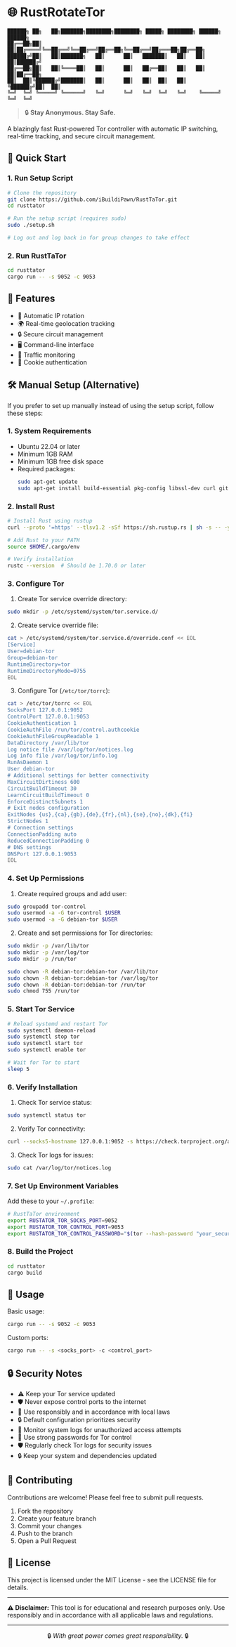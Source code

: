 # 🌐 RustRotateTor

```
██████╗ ██╗   ██╗███████╗████████╗████████╗ █████╗ ████████╗ ██████╗ ██████╗ 
██╔══██╗██║   ██║██╔════╝╚══██╔══╝╚══██╔══╝██╔══██╗╚══██╔══╝██╔═══██╗██╔══██╗
██████╔╝██║   ██║███████╗   ██║      ██║   ███████║   ██║   ██║   ██║██████╔╝
██╔══██╗██║   ██║╚════██║   ██║      ██║   ██╔══██║   ██║   ██║   ██║██╔══██╗
██║  ██║╚██████╔╝███████║   ██║      ██║   ██║  ██║   ██║   ╚██████╔╝██║  ██║
╚═╝  ╚═╝ ╚═════╝ ╚══════╝   ╚═╝      ╚═╝   ╚═╝  ╚═╝   ╚═╝    ╚═════╝ ╚═╝  ╚═╝
```

> 🔒 **Stay Anonymous. Stay Safe.**

A blazingly fast Rust-powered Tor controller with automatic IP switching, real-time tracking, and secure circuit management.

## 🚀 Quick Start

### 1. Run Setup Script
```bash
# Clone the repository
git clone https://github.com/iBuildiPawn/RustTaTor.git
cd rusttator

# Run the setup script (requires sudo)
sudo ./setup.sh

# Log out and log back in for group changes to take effect
```

### 2. Run RustTaTor
```bash
cd rusttator
cargo run -- -s 9052 -c 9053
```

## 🚀 Features

- 🔄 Automatic IP rotation
- 🌍 Real-time geolocation tracking
- 🔒 Secure circuit management
- 🖥️ Command-line interface
- 🚦 Traffic monitoring
- 🔐 Cookie authentication

## 🛠️ Manual Setup (Alternative)

If you prefer to set up manually instead of using the setup script, follow these steps:

### 1. System Requirements
- Ubuntu 22.04 or later
- Minimum 1GB RAM
- Minimum 1GB free disk space
- Required packages:
  ```bash
  sudo apt-get update
  sudo apt-get install build-essential pkg-config libssl-dev curl git net-tools systemd tor
  ```

### 2. Install Rust
```bash
# Install Rust using rustup
curl --proto '=https' --tlsv1.2 -sSf https://sh.rustup.rs | sh -s -- -y

# Add Rust to your PATH
source $HOME/.cargo/env

# Verify installation
rustc --version  # Should be 1.70.0 or later
```

### 3. Configure Tor

1. Create Tor service override directory:
```bash
sudo mkdir -p /etc/systemd/system/tor.service.d/
```

2. Create service override file:
```bash
cat > /etc/systemd/system/tor.service.d/override.conf << EOL
[Service]
User=debian-tor
Group=debian-tor
RuntimeDirectory=tor
RuntimeDirectoryMode=0755
EOL
```

3. Configure Tor (`/etc/tor/torrc`):
```bash
cat > /etc/tor/torrc << EOL
SocksPort 127.0.0.1:9052
ControlPort 127.0.0.1:9053
CookieAuthentication 1
CookieAuthFile /run/tor/control.authcookie
CookieAuthFileGroupReadable 1
DataDirectory /var/lib/tor
Log notice file /var/log/tor/notices.log
Log info file /var/log/tor/info.log
RunAsDaemon 1
User debian-tor
# Additional settings for better connectivity
MaxCircuitDirtiness 600
CircuitBuildTimeout 30
LearnCircuitBuildTimeout 0
EnforceDistinctSubnets 1
# Exit nodes configuration
ExitNodes {us},{ca},{gb},{de},{fr},{nl},{se},{no},{dk},{fi}
StrictNodes 1
# Connection settings
ConnectionPadding auto
ReducedConnectionPadding 0
# DNS settings
DNSPort 127.0.0.1:9053
EOL
```

### 4. Set Up Permissions

1. Create required groups and add user:
```bash
sudo groupadd tor-control
sudo usermod -a -G tor-control $USER
sudo usermod -a -G debian-tor $USER
```

2. Create and set permissions for Tor directories:
```bash
sudo mkdir -p /var/lib/tor
sudo mkdir -p /var/log/tor
sudo mkdir -p /run/tor

sudo chown -R debian-tor:debian-tor /var/lib/tor
sudo chown -R debian-tor:debian-tor /var/log/tor
sudo chown -R debian-tor:debian-tor /run/tor
sudo chmod 755 /run/tor
```

### 5. Start Tor Service

```bash
# Reload systemd and restart Tor
sudo systemctl daemon-reload
sudo systemctl stop tor
sudo systemctl start tor
sudo systemctl enable tor

# Wait for Tor to start
sleep 5
```

### 6. Verify Installation

1. Check Tor service status:
```bash
sudo systemctl status tor
```

2. Verify Tor connectivity:
```bash
curl --socks5-hostname 127.0.0.1:9052 -s https://check.torproject.org/api/ip
```

3. Check Tor logs for issues:
```bash
sudo cat /var/log/tor/notices.log
```

### 7. Set Up Environment Variables

Add these to your `~/.profile`:
```bash
# RustTaTor environment
export RUSTATOR_TOR_SOCKS_PORT=9052
export RUSTATOR_TOR_CONTROL_PORT=9053
export RUSTATOR_TOR_CONTROL_PASSWORD="$(tor --hash-password "your_secure_password" | tail -n 1)"
```

### 8. Build the Project

```bash
cd rusttator
cargo build
```

## 🔧 Usage

Basic usage:
```bash
cargo run -- -s 9052 -c 9053
```

Custom ports:
```bash
cargo run -- -s <socks_port> -c <control_port>
```

## 🔒 Security Notes

- ⚠️ Keep your Tor service updated
- 🛡️ Never expose control ports to the internet
- 📜 Use responsibly and in accordance with local laws
- 🔒 Default configuration prioritizes security
- 📜 Monitor system logs for unauthorized access attempts
- 🔐 Use strong passwords for Tor control
- 🛡️ Regularly check Tor logs for security issues
- 🔒 Keep your system and dependencies updated

## 🤝 Contributing

Contributions are welcome! Please feel free to submit pull requests.

1. Fork the repository
2. Create your feature branch
3. Commit your changes
4. Push to the branch
5. Open a Pull Request

## 📜 License

This project is licensed under the MIT License - see the LICENSE file for details.

---

**⚠️ Disclaimer:** This tool is for educational and research purposes only. Use responsibly and in accordance with all applicable laws and regulations.

---
<div align="center">
🔒 <i>With great power comes great responsibility.</i> 🔒
</div> 